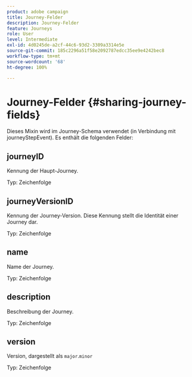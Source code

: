 ```yaml
---
product: adobe campaign
title: Journey-Felder
description: Journey-Felder
feature: Journeys
role: User
level: Intermediate
exl-id: 4d0245de-a2cf-44c6-93d2-3309a3314e5e
source-git-commit: 185c2296a51f58e2092787edcc35ee9e4242bec8
workflow-type: tm+mt
source-wordcount: '68'
ht-degree: 100%

---
```


# Journey-Felder {#sharing-journey-fields}

Dieses Mixin wird im Journey-Schema verwendet (in Verbindung mit journeyStepEvent). Es enthält die folgenden Felder:

## journeyID

Kennung der Haupt-Journey.

Typ: Zeichenfolge

## journeyVersionID

Kennung der Journey-Version. Diese Kennung stellt die Identität einer Journey dar.

Typ: Zeichenfolge

## name

Name der Journey.

Typ: Zeichenfolge

## description

Beschreibung der Journey.

Typ: Zeichenfolge

## version

Version, dargestellt als `major`.`minor`

Typ: Zeichenfolge
